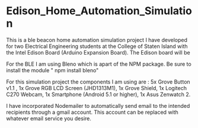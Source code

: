 # Edison_Home_Automation_Simulation
This is a ble beacon home automation simulation project I have developed for two Electrical Engineering students at the College of Staten Island with the Intel Edison Board (Arduino Expansion Board). The Edison board will be 

For the BLE I am using Bleno which is apart of the NPM package. Be sure to install the module " npm install bleno" 




For this simulation project the components I am using are : 5x Grove Button v1.1 , 1x Grove RGB LCD Screen (JHD1313M1), 1x Grove Shield, 1x Logitech C270 Webcam, 1x Smartphone (Android 5.1 or higher), 1x Asus Zenwatch 2. 

I have incorporated Nodemailer to automatically send email to the intended recipients through a gmail account. This account can be replaced with whatever email service you desire. 

